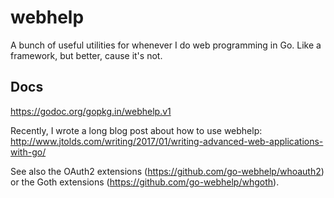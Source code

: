 # webhelp

A bunch of useful utilities for whenever I do web programming in Go. Like a framework, but better, cause it's not.

## Docs

https://godoc.org/gopkg.in/webhelp.v1

Recently, I wrote a long blog post about how to use webhelp:
http://www.jtolds.com/writing/2017/01/writing-advanced-web-applications-with-go/

See also the OAuth2 extensions (https://github.com/go-webhelp/whoauth2) or
the Goth extensions (https://github.com/go-webhelp/whgoth).
